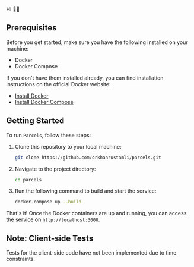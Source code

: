 Hi 👋🏻

## Prerequisites

Before you get started, make sure you have the following installed on your machine:

- Docker
- Docker Compose

If you don't have them installed already, you can find installation instructions on the official Docker website:

- [Install Docker](https://docs.docker.com/get-docker/)
- [Install Docker Compose](https://docs.docker.com/compose/install/)

## Getting Started

To run `Parcels`, follow these steps:

1. Clone this repository to your local machine:

    ```bash
    git clone https://github.com/orkhanrustamli/parcels.git
    ```

2. Navigate to the project directory:

    ```bash
    cd parcels
    ```

3. Run the following command to build and start the service:

    ```bash
    docker-compose up --build
    ```

That's it! Once the Docker containers are up and running, you can access the service on `http://localhost:3000`.

## Note: Client-side Tests

Tests for the client-side code have not been implemented due to time constraints.
